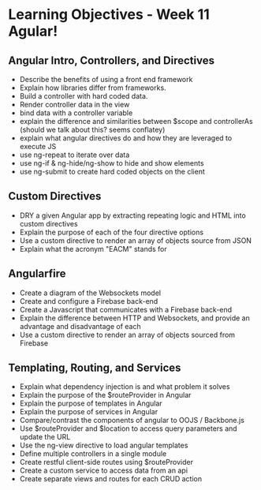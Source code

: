 # Learning Objectives - Week 11 Agular!
## Angular Intro, Controllers, and Directives
- Describe the benefits of using a front end framework
- Explain how libraries differ from frameworks.
- Build a controller with hard coded data.
- Render controller data in the view
- bind data with a controller variable
- explain the difference and similarities between $scope and controllerAs (should we talk about this? seems conflatey)
- explain what angular directives do and how they are leveraged to execute JS
- use ng-repeat to iterate over data
- use ng-if & ng-hide/ng-show to hide and show elements
- use ng-submit to create hard coded objects on the client

## Custom Directives
- DRY a given Angular app by extracting repeating logic and HTML into custom directives
- Explain the purpose of each of the four directive options
- Use a custom directive to render an array of objects source from JSON
- Explain what the acronym "EACM" stands for

## Angularfire
- Create a diagram of the Websockets model 
- Create and configure a Firebase back-end
- Create a Javascript that communicates with a Firebase back-end
- Explain the difference between HTTP and Websockets, and provide an advantage and disadvantage of each
- Use a custom directive to render an array of objects sourced from Firebase

## Templating, Routing, and Services

- Explain what dependency injection is and what problem it solves
- Explain the purpose of the $routeProvider in Angular
- Explain the purpose of templates in Angular
- Explain the purpose of services in Angular
- Compare/contrast the components of angular to OOJS / Backbone.js
- Use $routeProvider and $location to access query parameters and update the URL
- Use the ng-view directive to load angular templates
- Define multiple controllers in a single module
- Create restful client-side routes using $routeProvider
- Create a custom service to access data from an api
- Create separate views and routes for each CRUD action
